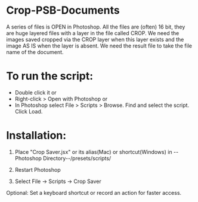 # Crop-PSB-Documents
A series of files is OPEN in Photoshop.
All the files are (often) 16 bit, they are huge layered files with a layer in the file called CROP.
We need the images saved cropped via the CROP layer when this layer exists and the image AS IS when the layer is absent.
We need the result file to take the file name of the document.

# To run the script:
 - Double click it
or
 - Right-click > Open with Photoshop
or
 - In Photoshop select File > Scripts > Browse. Find and select the script. Click Load.

# Installation:
 1. Place "Crop Saver.jsx" or its alias(Mac) or shortcut(Windows) in --Photoshop Directory--/presets/scripts/

 2. Restart Photoshop

 3. Select File -> Scripts -> Crop Saver

 Optional: Set a keyboard shortcut or record an action for faster access.

